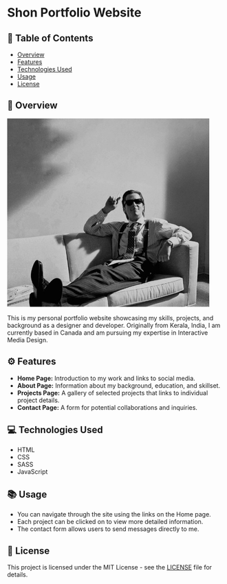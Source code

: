 # Shon Portfolio Website

## 📑 Table of Contents

- [Overview](#-overview)
- [Features](#️-features)
- [Technologies Used](#-technologies-used)
- [Usage](#-usage)
- [License](#-license)

## 📖 Overview

![Portfolio Image](images/profile.jpg)

This is my personal portfolio website showcasing my skills, projects, and background as a designer and developer. Originally from Kerala, India, I am currently based in Canada and am pursuing my expertise in Interactive Media Design.

## ⚙️ Features

- **Home Page:** Introduction to my work and links to social media.
- **About Page:** Information about my background, education, and skillset.
- **Projects Page:** A gallery of selected projects that links to individual project details.
- **Contact Page:** A form for potential collaborations and inquiries.

## 💻 Technologies Used

- HTML
- CSS
- SASS
- JavaScript

## 📚 Usage

- You can navigate through the site using the links on the Home page.
- Each project can be clicked on to view more detailed information.
- The contact form allows users to send messages directly to me.

## 📝 License

This project is licensed under the MIT License - see the [LICENSE](LICENSE) file for details.
